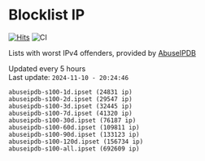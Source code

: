 # Blocklist IP

[![Hits](https://hits.seeyoufarm.com/api/count/incr/badge.svg?url=https%3A%2F%2Fgithub.com%2Fborestad%2Fblocklist-ip%2F&count_bg=%2379C83D&title_bg=%23555555&icon=&icon_color=%23E7E7E7&title=hits&edge_flat=false)](https://hits.seeyoufarm.com)  ![CI](https://img.shields.io/github/workflow/status/borestad/blocklist-ip/CI?style=flat-square)

Lists with worst IPv4 offenders, provided by [AbuseIPDB](https://www.abuseipdb.com/)

<!-- FOOTER-PLACEHOLDER -->
Updated every 5 hours<br>
Last update: `2024-11-10 - 20:24:46`
```
abuseipdb-s100-1d.ipset (24831 ip)
abuseipdb-s100-2d.ipset (29547 ip)
abuseipdb-s100-3d.ipset (32445 ip)
abuseipdb-s100-7d.ipset (41320 ip)
abuseipdb-s100-30d.ipset (76187 ip)
abuseipdb-s100-60d.ipset (109811 ip)
abuseipdb-s100-90d.ipset (133123 ip)
abuseipdb-s100-120d.ipset (156734 ip)
abuseipdb-s100-all.ipset (692609 ip)
```
